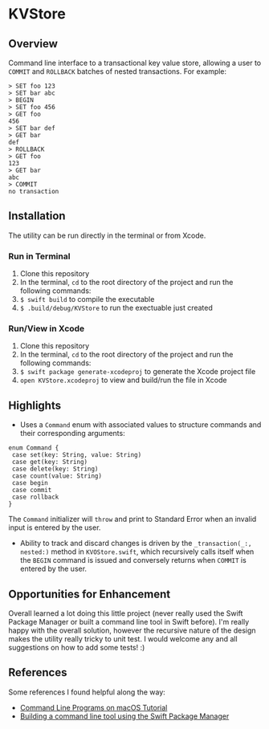 # KVStore

## Overview
Command line interface to a transactional key value store, allowing a user to `COMMIT` and `ROLLBACK` batches of nested transactions. For example:

```
> SET foo 123
> SET bar abc
> BEGIN
> SET foo 456
> GET foo
456
> SET bar def
> GET bar
def
> ROLLBACK
> GET foo
123
> GET bar
abc
> COMMIT
no transaction
```
## Installation
The utility can be run directly in the terminal or from Xcode.

### Run in Terminal
 1. Clone this repository
 2. In the terminal, `cd` to the root directory of the project and run the following commands:
 3. `$ swift build` to compile the executable
 4. `$ .build/debug/KVStore` to run the exectuable just created

### Run/View in Xcode
 1. Clone this repository
 2. In the terminal, `cd` to the root directory of the project and run the following commands:
 3. `$ swift package generate-xcodeproj` to generate the Xcode project file
 4. `open KVStore.xcodeproj` to view and build/run the file in Xcode

## Highlights
 * Uses a `Command` enum with associated values to structure commands and their corresponding arguments:
 ```
 enum Command {
  case set(key: String, value: String)
  case get(key: String)
  case delete(key: String)
  case count(value: String)
  case begin
  case commit
  case rollback
 }
 ```
 The `Command` initializer will `throw` and print to Standard Error when an invalid input is entered by the user.
 
 * Ability to track and discard changes is driven by the `_transaction(_:, nested:)` method in `KVOStore.swift`, which recursively calls itself when the `BEGIN` command is issued and conversely returns when `COMMIT` is entered by the user.
 
 ## Opportunities for Enhancement
Overall learned a lot doing this little project (never really used the Swift Package Manager or built a command line tool in Swift before). I'm really happy with the overall solution, however the recursive nature of the design makes the utility really tricky to unit test. I would welcome any and all suggestions on how to add some tests! :)

## References
Some references I found helpful along the way:
 * [Command Line Programs on macOS Tutorial](https://www.raywenderlich.com/128039/command-line-programs-macos-tutorial)
 * [Building a command line tool using the Swift Package Manager](https://medium.com/@johnsundell/building-a-command-line-tool-using-the-swift-package-manager-3dd96ce360b1)
